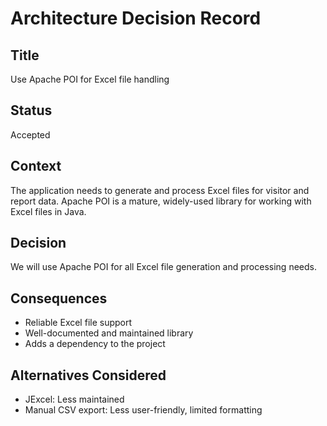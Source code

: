 # Architecture Decision Record

## Title
Use Apache POI for Excel file handling

## Status
Accepted

## Context
The application needs to generate and process Excel files for visitor and report data. Apache POI is a mature, widely-used library for working with Excel files in Java.

## Decision
We will use Apache POI for all Excel file generation and processing needs.

## Consequences
- Reliable Excel file support
- Well-documented and maintained library
- Adds a dependency to the project

## Alternatives Considered
- JExcel: Less maintained
- Manual CSV export: Less user-friendly, limited formatting 